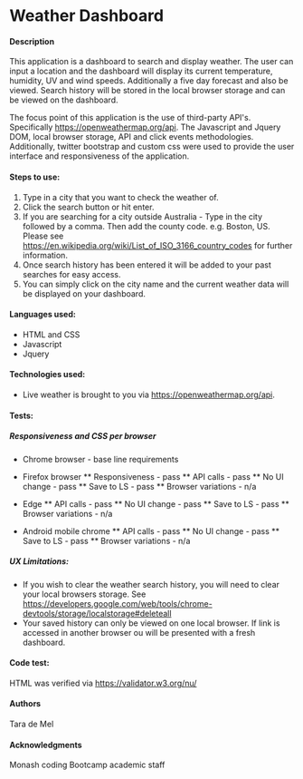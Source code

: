 # Weather Dashboard
#### Description
This application is a dashboard to search and display weather. The user can input a location and the dashboard will display its current temperature, humidity, UV and wind speeds. Additionally a five day forecast and also be viewed. Search history will be stored in the local browser storage and can be viewed on the dashboard.

The focus point of this application is the use of third-party API's. Specifically https://openweathermap.org/api.
The 
Javascript and Jquery DOM, local browser storage, API and click events methodologies.
Additionally, twitter bootstrap and custom css were used to provide the user interface and responsiveness of the application.

#### Steps to use:
1. Type in a city that you want to check the weather of.
2. Click the search button or hit enter.
3. If you are searching for a city outside Australia - Type in the city followed by a comma. Then add the county code. 
    e.g. Boston, US. Please see https://en.wikipedia.org/wiki/List_of_ISO_3166_country_codes for further information.
4. Once search history has been entered it will be added to your past searches for easy access. 
5. You can simply click on the city name and the current weather data will be displayed on your dashboard.


#### Languages used:
* HTML and CSS
* Javascript
* Jquery

#### Technologies used:
* Live weather is brought to you via https://openweathermap.org/api.

#### Tests:

##### Responsiveness and CSS per browser
* Chrome browser - base line requirements
* Firefox browser
** Responsiveness - pass
** API calls - pass
** No UI change - pass
** Save to LS - pass
** Browser variations - n/a

* Edge
** API calls - pass
** No UI change - pass
** Save to LS - pass
** Browser variations - n/a

* Android mobile chrome
** API calls - pass
** No UI change - pass
** Save to LS - pass
** Browser variations - n/a


##### UX Limitations:
* If you wish to clear the weather search history, you will need to clear your local browsers storage. 
  See https://developers.google.com/web/tools/chrome-devtools/storage/localstorage#deleteall 
* Your saved history can only be viewed on one local browser. If link is accessed in another browser ou will be presented with a fresh dashboard.

#### Code test:
HTML was verified via https://validator.w3.org/nu/ 


#### Authors
Tara de Mel

#### Acknowledgments
Monash coding Bootcamp academic staff
